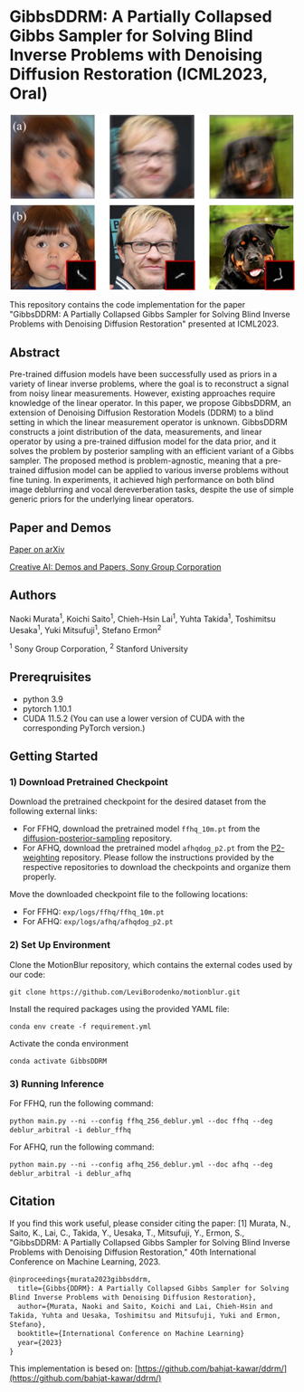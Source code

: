 # GibbsDDRM: A Partially Collapsed Gibbs Sampler for Solving Blind Inverse Problems with Denoising Diffusion Restoration (ICML2023, Oral)

![cover-img](./figures/GibbsDDRM.png)

This repository contains the code implementation for the paper "GibbsDDRM: A Partially Collapsed Gibbs Sampler for Solving Blind Inverse Problems with Denoising Diffusion Restoration" presented at ICML2023.

## Abstract
Pre-trained diffusion models have been successfully used as priors in a variety of linear inverse problems, where the goal is to reconstruct a signal from noisy linear measurements. However, existing approaches require knowledge of the linear operator. In this paper, we propose GibbsDDRM, an extension of Denoising Diffusion Restoration Models (DDRM) to a blind setting in which the linear measurement operator is unknown. GibbsDDRM constructs a joint distribution of the data, measurements, and linear operator by using a pre-trained diffusion model for the data prior, and it solves the problem by posterior sampling with an efficient variant of a Gibbs sampler. The proposed method is problem-agnostic, meaning that a pre-trained diffusion model can be applied to various inverse problems without fine tuning. In experiments, it achieved high performance on both blind image deblurring and vocal dereverberation tasks, despite the use of simple generic priors for the underlying linear operators.

## Paper and Demos

[Paper on arXiv](https://arxiv.org/abs/2301.12686)

[Creative AI: Demos and Papers, Sony Group Corporation](https://sony.github.io/creativeai/)

## Authors
Naoki Murata<sup>1</sup>, Koichi Saito<sup>1</sup>, Chieh-Hsin Lai<sup>1</sup>, Yuhta Takida<sup>1</sup>, Toshimitsu Uesaka<sup>1</sup>, Yuki Mitsufuji<sup>1</sup>, Stefano Ermon<sup>2</sup>

<sup>1</sup> Sony Group Corporation, <sup>2</sup> Stanford University


## Prereqruisites
- python 3.9
- pytorch 1.10.1
- CUDA 11.5.2 (You can use a lower version of CUDA with the corresponding PyTorch version.)

## Getting Started
### 1) Download Pretrained Checkpoint
Download the pretrained checkpoint for the desired dataset from the following external links:
- For FFHQ, download the pretrained model `ffhq_10m.pt` from the [diffusion-posterior-sampling](https://github.com/DPS2022/diffusion-posterior-sampling) repository.
- For AFHQ, download the pretrained model `afhqdog_p2.pt` from the [P2-weighting](https://github.com/jychoi118/P2-weighting) repository.
Please follow the instructions provided by the respective repositories to download the checkpoints and organize them properly.

Move the downloaded checkpoint file to the following locations:
- For FFHQ: `exp/logs/ffhq/ffhq_10m.pt`
- For AFHQ: `exp/logs/afhq/afhqdog_p2.pt`

### 2) Set Up Environment
Clone the MotionBlur repository, which contains the external codes used by our code:
```
git clone https://github.com/LeviBorodenko/motionblur.git
```

Install the required packages using the provided YAML file:
```
conda env create -f requirement.yml
```

Activate the conda environment
```
conda activate GibbsDDRM
```

### 3) Running Inference
For FFHQ, run the following command:
```
python main.py --ni --config ffhq_256_deblur.yml --doc ffhq --deg deblur_arbitral -i deblur_ffhq
```
For AFHQ, run the following command:
```
python main.py --ni --config afhq_256_deblur.yml --doc afhq --deg deblur_arbitral -i deblur_afhq
```


## Citation
If you find this work useful, please consider citing the paper:
[1] Murata, N., Saito, K., Lai, C., Takida, Y., Uesaka, T., Mitsufuji, Y., Ermon, S., "GibbsDDRM: A Partially Collapsed Gibbs Sampler for Solving Blind Inverse Problems with Denoising Diffusion Restoration," 40th International Conference on Machine Learning, 2023.
```
@inproceedings{murata2023gibbsddrm,
  title={Gibbs{DDRM}: A Partially Collapsed Gibbs Sampler for Solving Blind Inverse Problems with Denoising Diffusion Restoration},
  author={Murata, Naoki and Saito, Koichi and Lai, Chieh-Hsin and Takida, Yuhta and Uesaka, Toshimitsu and Mitsufuji, Yuki and Ermon, Stefano},
  booktitle={International Conference on Machine Learning}
  year={2023}
}

```


This implementation is besed on: 
[https://github.com/bahjat-kawar/ddrm/](https://github.com/bahjat-kawar/ddrm/)
